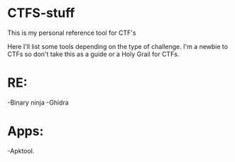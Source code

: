 # CTFS-stuff
This is my personal reference tool for CTF's


Here I'll list some tools depending on the type of challenge. I'm a newbie to CTFs so don't take this as a guide or a Holy Grail for CTFs. 

# RE:
-Binary ninja
-Ghidra

# Apps:
-Apktool.

